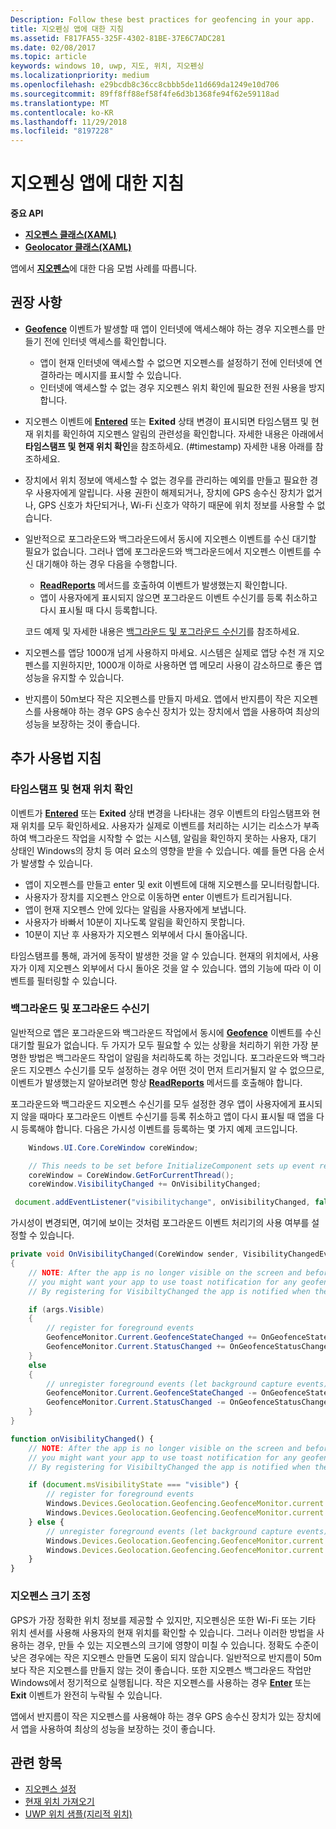 ```yaml
---
Description: Follow these best practices for geofencing in your app.
title: 지오펜싱 앱에 대한 지침
ms.assetid: F817FA55-325F-4302-81BE-37E6C7ADC281
ms.date: 02/08/2017
ms.topic: article
keywords: windows 10, uwp, 지도, 위치, 지오펜싱
ms.localizationpriority: medium
ms.openlocfilehash: e29bcdb8c36cc8cbbb5de11d669da1249e10d706
ms.sourcegitcommit: 89ff8ff88ef58f4fe6d3b1368fe94f62e59118ad
ms.translationtype: MT
ms.contentlocale: ko-KR
ms.lasthandoff: 11/29/2018
ms.locfileid: "8197228"
---
```

# <a name="guidelines-for-geofencing-apps"></a>지오펜싱 앱에 대한 지침




**중요 API**

-   [**지오펜스 클래스(XAML)**](https://msdn.microsoft.com/library/windows/apps/dn263587)
-   [**Geolocator 클래스(XAML)**](https://msdn.microsoft.com/library/windows/apps/br225534)

앱에서 [**지오펜스**](https://msdn.microsoft.com/library/windows/apps/dn263744)에 대한 다음 모범 사례를 따릅니다.

## <a name="recommendations"></a>권장 사항


-   [**Geofence**](https://msdn.microsoft.com/library/windows/apps/dn263587) 이벤트가 발생할 때 앱이 인터넷에 액세스해야 하는 경우 지오펜스를 만들기 전에 인터넷 액세스를 확인합니다.
    -   앱이 현재 인터넷에 액세스할 수 없으면 지오펜스를 설정하기 전에 인터넷에 연결하라는 메시지를 표시할 수 있습니다.
    -   인터넷에 액세스할 수 없는 경우 지오펜스 위치 확인에 필요한 전원 사용을 방지합니다.
-   지오펜스 이벤트에 [**Entered**](https://msdn.microsoft.com/library/windows/apps/dn263660) 또는 **Exited** 상태 변경이 표시되면 타임스탬프 및 현재 위치를 확인하여 지오펜스 알림의 관련성을 확인합니다. 자세한 내용은 아래에서 **타임스탬프 및 현재 위치 확인**을 참조하세요.
(#timestamp) 자세한 내용 아래를 참조하세요.
-   장치에서 위치 정보에 액세스할 수 없는 경우를 관리하는 예외를 만들고 필요한 경우 사용자에게 알립니다. 사용 권한이 해제되거나, 장치에 GPS 송수신 장치가 없거나, GPS 신호가 차단되거나, Wi-Fi 신호가 약하기 때문에 위치 정보를 사용할 수 없습니다.
-   일반적으로 포그라운드와 백그라운드에서 동시에 지오펜스 이벤트를 수신 대기할 필요가 없습니다. 그러나 앱에 포그라운드와 백그라운드에서 지오펜스 이벤트를 수신 대기해야 하는 경우 다음을 수행합니다.

    -   [**ReadReports**](https://msdn.microsoft.com/library/windows/apps/dn263633) 메서드를 호출하여 이벤트가 발생했는지 확인합니다.
    -   앱이 사용자에게 표시되지 않으면 포그라운드 이벤트 수신기를 등록 취소하고 다시 표시될 때 다시 등록합니다.

    코드 예제 및 자세한 내용은 [백그라운드 및 포그라운드 수신기](#background-and-foreground-listeners)를 참조하세요.

-   지오펜스를 앱당 1000개 넘게 사용하지 마세요. 시스템은 실제로 앱당 수천 개 지오펜스를 지원하지만, 1000개 이하로 사용하면 앱 메모리 사용이 감소하므로 좋은 앱 성능을 유지할 수 있습니다.
-   반지름이 50m보다 작은 지오펜스를 만들지 마세요. 앱에서 반지름이 작은 지오펜스를 사용해야 하는 경우 GPS 송수신 장치가 있는 장치에서 앱을 사용하여 최상의 성능을 보장하는 것이 좋습니다.

## <a name="additional-usage-guidance"></a>추가 사용법 지침

### <a name="checking-the-time-stamp-and-current-location"></a>타임스탬프 및 현재 위치 확인

이벤트가 [**Entered**](https://msdn.microsoft.com/library/windows/apps/dn263660) 또는 **Exited** 상태 변경을 나타내는 경우 이벤트의 타임스탬프와 현재 위치를 모두 확인하세요. 사용자가 실제로 이벤트를 처리하는 시기는 리소스가 부족하여 백그라운드 작업을 시작할 수 없는 시스템, 알림을 확인하지 못하는 사용자, 대기 상태인 Windows의 장치 등 여러 요소의 영향을 받을 수 있습니다. 예를 들면 다음 순서가 발생할 수 있습니다.

-   앱이 지오펜스를 만들고 enter 및 exit 이벤트에 대해 지오펜스를 모니터링합니다.
-   사용자가 장치를 지오펜스 안으로 이동하면 enter 이벤트가 트리거됩니다.
-   앱이 현재 지오펜스 안에 있다는 알림을 사용자에게 보냅니다.
-   사용자가 바빠서 10분이 지나도록 알림을 확인하지 못합니다.
-   10분이 지난 후 사용자가 지오펜스 외부에서 다시 돌아옵니다.

타임스탬프를 통해, 과거에 동작이 발생한 것을 알 수 있습니다. 현재의 위치에서, 사용자가 이제 지오펜스 외부에서 다시 돌아온 것을 알 수 있습니다. 앱의 기능에 따라 이 이벤트를 필터링할 수 있습니다.

### <a name="background-and-foreground-listeners"></a>백그라운드 및 포그라운드 수신기

일반적으로 앱은 포그라운드와 백그라운드 작업에서 동시에 [**Geofence**](https://msdn.microsoft.com/library/windows/apps/dn263587) 이벤트를 수신 대기할 필요가 없습니다. 두 가지가 모두 필요할 수 있는 상황을 처리하기 위한 가장 분명한 방법은 백그라운드 작업이 알림을 처리하도록 하는 것입니다. 포그라운드와 백그라운드 지오펜스 수신기를 모두 설정하는 경우 어떤 것이 먼저 트리거될지 알 수 없으므로, 이벤트가 발생했는지 알아보려면 항상 [**ReadReports**](https://msdn.microsoft.com/library/windows/apps/dn263633) 메서드를 호출해야 합니다.

포그라운드와 백그라운드 지오펜스 수신기를 모두 설정한 경우 앱이 사용자에게 표시되지 않을 때마다 포그라운드 이벤트 수신기를 등록 취소하고 앱이 다시 표시될 때 앱을 다시 등록해야 합니다. 다음은 가시성 이벤트를 등록하는 몇 가지 예제 코드입니다.

```csharp
    Windows.UI.Core.CoreWindow coreWindow;    

    // This needs to be set before InitializeComponent sets up event registration for app visibility
    coreWindow = CoreWindow.GetForCurrentThread();
    coreWindow.VisibilityChanged += OnVisibilityChanged;
```

```javascript
 document.addEventListener("visibilitychange", onVisibilityChanged, false);
```

가시성이 변경되면, 여기에 보이는 것처럼 포그라운드 이벤트 처리기의 사용 여부를 설정할 수 있습니다.

```csharp
private void OnVisibilityChanged(CoreWindow sender, VisibilityChangedEventArgs args)
{
    // NOTE: After the app is no longer visible on the screen and before the app is suspended
    // you might want your app to use toast notification for any geofence activity.
    // By registering for VisibiltyChanged the app is notified when the app is no longer visible in the foreground.

    if (args.Visible)
    {
        // register for foreground events
        GeofenceMonitor.Current.GeofenceStateChanged += OnGeofenceStateChanged;
        GeofenceMonitor.Current.StatusChanged += OnGeofenceStatusChanged;
    }
    else
    {
        // unregister foreground events (let background capture events)
        GeofenceMonitor.Current.GeofenceStateChanged -= OnGeofenceStateChanged;
        GeofenceMonitor.Current.StatusChanged -= OnGeofenceStatusChanged;
    }
}
```

```javascript
function onVisibilityChanged() {
    // NOTE: After the app is no longer visible on the screen and before the app is suspended
    // you might want your app to use toast notification for any geofence activity.
    // By registering for VisibiltyChanged the app is notified when the app is no longer visible in the foreground.

    if (document.msVisibilityState === "visible") {
        // register for foreground events
        Windows.Devices.Geolocation.Geofencing.GeofenceMonitor.current.addEventListener("geofencestatechanged", onGeofenceStateChanged);
        Windows.Devices.Geolocation.Geofencing.GeofenceMonitor.current.addEventListener("statuschanged", onGeofenceStatusChanged);
    } else {
        // unregister foreground events (let background capture events)
        Windows.Devices.Geolocation.Geofencing.GeofenceMonitor.current.removeEventListener("geofencestatechanged", onGeofenceStateChanged);
        Windows.Devices.Geolocation.Geofencing.GeofenceMonitor.current.removeEventListener("statuschanged", onGeofenceStatusChanged);
    }
}
```

### <a name="sizing-your-geofences"></a>지오펜스 크기 조정

GPS가 가장 정확한 위치 정보를 제공할 수 있지만, 지오펜싱은 또한 Wi-Fi 또는 기타 위치 센서를 사용해 사용자의 현재 위치를 확인할 수 있습니다. 그러나 이러한 방법을 사용하는 경우, 만들 수 있는 지오펜스의 크기에 영향이 미칠 수 있습니다. 정확도 수준이 낮은 경우에는 작은 지오펜스 만들면 도움이 되지 않습니다. 일반적으로 반지름이 50m보다 작은 지오펜스를 만들지 않는 것이 좋습니다. 또한 지오펜스 백그라운드 작업만 Windows에서 정기적으로 실행됩니다. 작은 지오펜스를 사용하는 경우 [**Enter**](https://msdn.microsoft.com/library/windows/apps/dn263660) 또는 **Exit** 이벤트가 완전히 누락될 수 있습니다.

앱에서 반지름이 작은 지오펜스를 사용해야 하는 경우 GPS 송수신 장치가 있는 장치에서 앱을 사용하여 최상의 성능을 보장하는 것이 좋습니다.

## <a name="related-topics"></a>관련 항목


* [지오펜스 설정](https://msdn.microsoft.com/library/windows/apps/mt219702)
* [현재 위치 가져오기](https://msdn.microsoft.com/library/windows/apps/mt219698)
* [UWP 위치 샘플(지리적 위치)](http://go.microsoft.com/fwlink/p/?linkid=533278)
 

 
